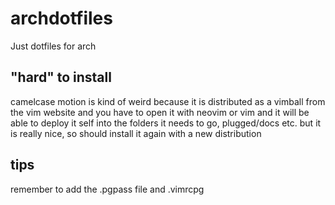 # archdotfiles
Just dotfiles for arch

## "hard" to install
camelcase motion is kind of weird because it is distributed as a vimball from
the vim website and you have to open it with neovim or vim and it will be able
to deploy it self into the folders it needs to go, plugged/docs etc.
but it is really nice, so should install it again with a new distribution


## tips

remember to add the .pgpass file and .vimrcpg
